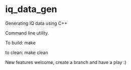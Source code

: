 # iq_data_gen
Generating IQ data using C++

Command line utility.

To build:
make

to clean:
make clean

New features welcome, create a branch and have a play :)
